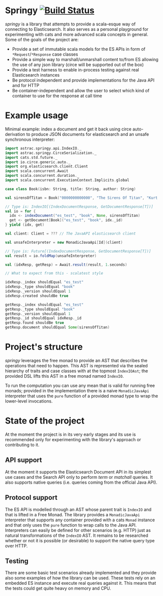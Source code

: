# Springy [![Build Status](https://travis-ci.org/Astrac/springy.svg?branch=master)](https://travis-ci.org/Astrac/Springy)

_springy_ is a library that attempts to provide a scala-esque way of connecting to Elasticsearch. It also serves as a personal playground for experimenting with cats and more advanced scala concepts in general. Some of the goals of the project are:

* Provide a set of immutable scala models for the ES APIs in form of `*Request`/`*Response` case classes
* Provide a simple way to marshall/unmarshall content to/from ES allowing the use of any json library (circe will be supported out of the box)
* Provide a test harness to enable in-process testing against real Elasticsearch instances
* Be protocol independent and provide implementations for the Java API and for HTTP
* Be container-independent and allow the user to select which kind of container to use for the response at call time

# Example usage

Minimal example: index a document and get it back using circe auto-derivation to produce JSON documents for elasticsearch and an unsafe synchronous interpreter:

```scala
import astrac.springy.api.IndexIO._
import astrac.springy.CirceSerialization._
import cats.std.future._
import io.circe.generic.auto._
import org.elasticsearch.client.Client
import scala.concurrent.Await
import scala.concurrent.duration._
import scala.concurrent.ExecutionContext.Implicits.global

case class Book(isbn: String, title: String, author: String)

val sirensOfTitan = Book("0000000000000", "The Sirens Of Titan", "Kurt Vonnegut")

// Type is: IndexIO[(IndexDocumentResponse, GetDocumentResponse[T])]
val io = for {
  idx <- indexDocument("es_test", "book", None, sirensOfTitan)
  get <- getDocument[Book]("es_test", "book", idx._id)
} yield (idx, get)

val client: Client = ??? // The JavaAPI elasticsearch client

val unsafeInterpreter = new MonadicJavaApi[Id](client)

// Type is: Future[(IndexDocumentResponse, GetDocumentResponse[T])]
val result = io.foldMap(unsafeInterpreter)

val (idxResp, getResp) = Await.result(result, 1.seconds)

// What to expect from this - scalatest style

idxResp._index shouldEqual "es_test"
idxResp._type shouldEqual "book"
idxResp._version shouldEqual 1
idxResp.created shouldBe true

getResp._index shouldEqual "es_test"
getResp._type shouldEqual "book"
getResp._version shouldEqual 1
getResp._id shouldEqual idxResp._id
getResp.found shouldBe true
getResp.document shouldEqual Some(sirensOfTitan)
```

# Project's structure

_springy_ leverages the free monad to provide an AST that describes the operations that need to happen. This AST is represented via the sealed hierarchy of traits and case classes with at the topmost `IndexIOAst`; the provided DSL lifts this AST in a free monad named `IndexIO`.

To run the computation you can use any mean that is valid for running free monads; provided in the implementation there is a naive `MonadicJavaApi` interpreter that uses the `pure` function of a provided monad type to wrap the lower-level invocations.

# State of the project

At the moment the project is in its very early stages and its use is recommended only for experimenting with the library's approach or contributing to it.

## API support

At the moment it supports the Elasticsearch Document API in its simplest use cases and the Search API only to perform _term_ or _matchall_ queries. It also supports native queries (i.e. queries coming from the official Java API).

## Protocol support

The ES API is modelled through an AST whose parent trait is `IndexIO` and that is lifted in a Free Monad. The library provides a `MonadicJavaApi` interpreter that supports any container provided with a cats `Monad` instance and that only uses the `pure` function to wrap calls to the Java API. Interpreters can easily be defined for other scenarios (e.g. HTTP) just as natural transformations of the `IndexIO` AST. It remains to be researched whether or not it is possible (or desirable) to support the native query type over HTTP.

## Testing

There are some basic test scenarios already implemented and they provide also some examples of how the library can be used. These tests rely on an embedded ES instance and execute real queries against it. This means that the tests could get quite heavy on memory and CPU.
